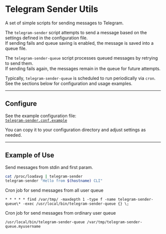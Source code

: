 # Telegram Sender Utils

A set of simple scripts for sending messages to Telegram.

The `telegram-sender` script attempts to send a message based on the settings defined in the configuration file.  
If sending fails and queue saving is enabled, the message is saved into a queue file.

The `telegram-sender-queue` script processes queued messages by retrying to send them.  
If sending fails again, the messages remain in the queue for future attempts.

Typically, `telegram-sender-queue` is scheduled to run periodically via `cron`.  
See the sections below for configuration and usage examples.

---

## Configure

See the example configuration file:  
[`telegram-sender.conf.example`](./telegram-sender.conf.example)

You can copy it to your configuration directory and adjust settings as needed.

---

## Example of Use

Send messages from stdin and first param.

```bash
cat /proc/loadavg | telegram-sender
telegram-sender "Hello from $(hostname) CLI"
```

Cron job for send messages from all user queue

```
* * * * * find /var/tmp/ -maxdepth 1 -type f -name telegram-sender-queue\* -exec /usr/local/bin/telegram-sender-queue {} \;
```

Cron job for send messages from ordinary user queue

```
/usr/local/bin/telegram-sender-queue /var/tmp/telegram-sender-queue.myusername
```
